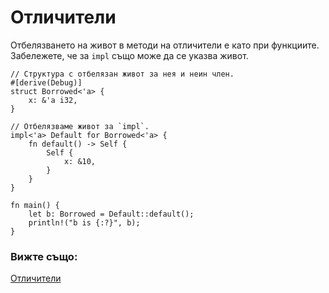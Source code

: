 # Отличители

Отбелязването на живот в методи на отличители е като при функциите.
Забележете, че за `impl` също може да се указва живот.

```rust,editable
// Структура с отбелязан живот за нея и неин член.
#[derive(Debug)]
struct Borrowed<'a> {
    x: &'a i32,
}

// Отбелязваме живот за `impl`.
impl<'a> Default for Borrowed<'a> {
    fn default() -> Self {
        Self {
            x: &10,
        }
    }
}

fn main() {
    let b: Borrowed = Default::default();
    println!("b is {:?}", b);
}
```

### Вижте също:

[Отличители][trait]


[trait]: ../../trait.md
